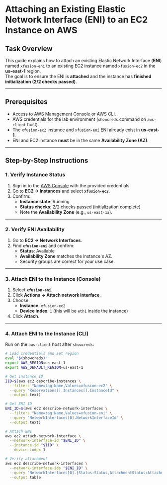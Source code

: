 # Attaching an Existing Elastic Network Interface (ENI) to an EC2 Instance on AWS

## Task Overview
This guide explains how to attach an existing Elastic Network Interface (**ENI**) named `xfusion-eni` to an existing EC2 instance named `xfusion-ec2` in the **us-east-1** region.  
The goal is to ensure the ENI is **attached** and the instance has **finished initialization (2/2 checks passed)**.

---

## Prerequisites
- Access to AWS Management Console or AWS CLI.
- AWS credentials for the lab environment (`showcreds` command on `aws-client` host).
- The `xfusion-ec2` instance and `xfusion-eni` ENI already exist in **us-east-1**.
- ENI and EC2 instance **must** be in the same **Availability Zone (AZ)**.

---

## Step-by-Step Instructions

### 1. Verify Instance Status
1. Sign in to the [AWS Console](https://058264284181.signin.aws.amazon.com/console?region=us-east-1) with the provided credentials.
2. Go to **EC2 → Instances** and select **`xfusion-ec2`**.
3. Confirm:
   - **Instance state**: Running
   - **Status checks**: 2/2 checks passed (initialization complete)
   - Note the **Availability Zone** (e.g., `us-east-1a`).

---

### 2. Verify ENI Availability
1. Go to **EC2 → Network Interfaces**.
2. Find **`xfusion-eni`** and confirm:
   - **Status**: Available
   - **Availability Zone** matches the instance's AZ.
   - Security groups are correct for your use case.

---

### 3. Attach ENI to the Instance (Console)
1. Select **`xfusion-eni`**.
2. Click **Actions → Attach network interface**.
3. Choose:
   - **Instance**: `xfusion-ec2`
   - **Device index**: `1` (this will be `eth1` inside the instance)
4. Click **Attach**.

---

### 4. Attach ENI to the Instance (CLI)
Run on the `aws-client` host after `showcreds`:
```bash
# Load credentials and set region
eval "$(showcreds)"
export AWS_REGION=us-east-1
export AWS_DEFAULT_REGION=us-east-1

# Get instance ID
IID=$(aws ec2 describe-instances \
  --filters "Name=tag:Name,Values=xfusion-ec2" \
  --query "Reservations[].Instances[].InstanceId" \
  --output text)

# Get ENI ID
ENI_ID=$(aws ec2 describe-network-interfaces \
  --filters "Name=tag:Name,Values=xfusion-eni" \
  --query "NetworkInterfaces[0].NetworkInterfaceId" \
  --output text)

# Attach ENI
aws ec2 attach-network-interface \
  --network-interface-id "$ENI_ID" \
  --instance-id "$IID" \
  --device-index 1

# Verify attachment
aws ec2 describe-network-interfaces \
  --network-interface-ids "$ENI_ID" \
  --query "NetworkInterfaces[0].{Status:Status,AttachmentStatus:Attachment.Status,DeviceIndex:Attachment.DeviceIndex,Instance:Attachment.InstanceId}" \
  --output table
